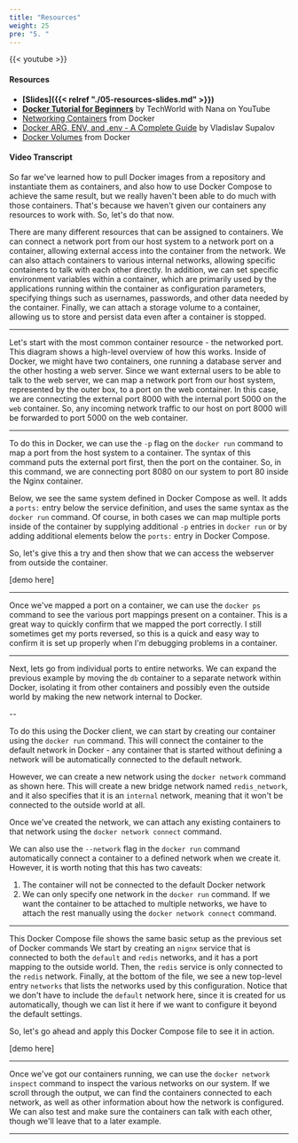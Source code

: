 ```yaml
---
title: "Resources"
weight: 25
pre: "5. "
---
```


{{< youtube >}}

#### Resources

* **[Slides]({{< relref "./05-resources-slides.md" >}})**
* **[Docker Tutorial for Beginners](https://www.youtube.com/watch?v=3c-iBn73dDE)** by TechWorld with Nana on YouTube
* [Networking Containers](https://docs.docker.com/engine/tutorials/networkingcontainers/) from Docker
* [Docker ARG, ENV, and .env - A Complete Guide](https://vsupalov.com/docker-arg-env-variable-guide/) by Vladislav Supalov
* [Docker Volumes](https://docs.docker.com/storage/volumes/) from Docker

#### Video Transcript

So far we've learned how to pull Docker images from a repository and instantiate them as containers, and also how to use Docker Compose to achieve the same result, but we really haven't been able to do much with those containers. That's because we haven't given our containers any resources to work with. So, let's do that now.

There are many different resources that can be assigned to containers. We can connect a network port from our host system to a network port on a container, allowing external access into the container from the network. We can also attach containers to various internal networks, allowing specific containers to talk with each other directly. In addition, we can set specific environment variables within a container, which are primarily used by the applications running within the container as configuration parameters, specifying things such as usernames, passwords, and other data needed by the container. Finally, we can attach a storage volume to a container, allowing us to store and persist data even after a container is stopped. 

---

Let's start with the most common container resource - the networked port. This diagram shows a high-level overview of how this works. Inside of Docker, we might have two containers, one running a database server and the other hosting a web server. Since we want external users to be able to talk to the web server, we can map a network port from our host system, represented by the outer box, to a port on the web container. In this case, we are connecting the external port 8000 with the internal port 5000 on the `web` container. So, any incoming network traffic to our host on port 8000 will be forwarded to port 5000 on the web container.

---

To do this in Docker, we can use the `-p` flag on the `docker run` command to map a port from the host system to a container. The syntax of this command puts the external port first, then the port on the container. So, in this command, we are connecting port 8080 on our system to port 80 inside the Nginx container. 

Below, we see the same system defined in Docker Compose as well. It adds a `ports:` entry below the service definition, and uses the same syntax as the `docker run` command. Of course, in both cases we can map multiple ports inside of the container by supplying additional `-p` entries in `docker run` or by adding additional elements below the `ports:` entry in Docker Compose.

So, let's give this a try and then show that we can access the webserver from outside the container.

[demo here]

---

Once we've mapped a port on a container, we can use the `docker ps` command to see the various port mappings present on a container. This is a great way to quickly confirm that we mapped the port correctly. I still sometimes get my ports reversed, so this is a quick and easy way to confirm it is set up properly when I'm debugging problems in a container.

---

Next, lets go from individual ports to entire networks. We can expand the previous example by moving the `db` container to a separate network within Docker, isolating it from other containers and possibly even the outside world by making the new network internal to Docker. 

--

To do this using the Docker client, we can start by creating our container using the `docker run` command. This will connect the container to the default network in Docker - any container that is started without defining a network will be automatically connected to the default network.

However, we can create a new network using the `docker network` command as shown here. This will create a new bridge network named `redis_network`, and it also specifies that it is an `internal` network, meaning that it won't be connected to the outside world at all. 

Once we've created the network, we can attach any existing containers to that network using the `docker network connect` command.

We can also use the `--network` flag in the `docker run` command automatically connect a container to a defined network when we create it. However, it is worth noting that this has two caveats:

1) The container will not be connected to the default Docker network
2) We can only specify one network in the `docker run` command. If we want the container to be attached to multiple networks, we have to attach the rest manually using the `docker network connect` command.

---

This Docker Compose file shows the same basic setup as the previous set of Docker commands We start by creating an `nignx` service that is connected to both the `default` and `redis` networks, and it has a port mapping to the outside world. Then, the `redis` service is only connected to the `redis` network. Finally, at the bottom of the file, we see a new top-level entry `networks` that lists the networks used by this configuration. Notice that we don't have to include the `default` network here, since it is created for us automatically, though we can list it here if we want to configure it beyond the default settings.

So, let's go ahead and apply this Docker Compose file to see it in action.

[demo here]

---

Once we've got our containers running, we can use the `docker network inspect` command to inspect the various networks on our system. If we scroll through the output, we can find the containers connected to each network, as well as other information about how the network is configured. We can also test and make sure the containers can talk with each other, though we'll leave that to a later example.

---

